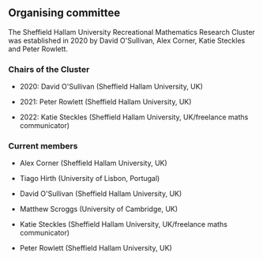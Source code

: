 ## Organising committee

The Sheffield Hallam University Recreational Mathematics Research Cluster was established in 2020 by David O'Sullivan, Alex Corner, Katie Steckles and Peter Rowlett.

### Chairs of the Cluster

- 2020: David O'Sullivan (Sheffield Hallam University, UK)

- 2021: Peter Rowlett (Sheffield Hallam University, UK)

- 2022: Katie Steckles (Sheffield Hallam University, UK/freelance maths communicator)

### Current members

- Alex Corner (Sheffield Hallam University, UK)

- Tiago Hirth (University of Lisbon, Portugal)

- David O'Sullivan (Sheffield Hallam University, UK)

- Matthew Scroggs (University of Cambridge, UK)

- Katie Steckles (Sheffield Hallam University, UK/freelance maths communicator)

- Peter Rowlett (Sheffield Hallam University, UK)
